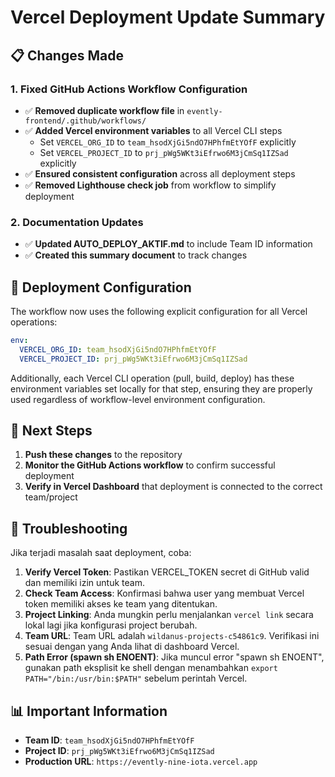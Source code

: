 # Vercel Deployment Update Summary

## 📋 Changes Made

### 1. Fixed GitHub Actions Workflow Configuration

- ✅ **Removed duplicate workflow file** in `evently-frontend/.github/workflows/` 
- ✅ **Added Vercel environment variables** to all Vercel CLI steps
  - Set `VERCEL_ORG_ID` to `team_hsodXjGi5ndO7HPhfmEtYOfF` explicitly
  - Set `VERCEL_PROJECT_ID` to `prj_pWg5WKt3iEfrwo6M3jCmSq1IZSad` explicitly
- ✅ **Ensured consistent configuration** across all deployment steps
- ✅ **Removed Lighthouse check job** from workflow to simplify deployment

### 2. Documentation Updates

- ✅ **Updated AUTO_DEPLOY_AKTIF.md** to include Team ID information
- ✅ **Created this summary document** to track changes

## 🚀 Deployment Configuration

The workflow now uses the following explicit configuration for all Vercel operations:

```yaml
env:
  VERCEL_ORG_ID: team_hsodXjGi5ndO7HPhfmEtYOfF
  VERCEL_PROJECT_ID: prj_pWg5WKt3iEfrwo6M3jCmSq1IZSad
```

Additionally, each Vercel CLI operation (pull, build, deploy) has these environment variables set locally for that step, ensuring they are properly used regardless of workflow-level environment configuration.

## 🔄 Next Steps

1. **Push these changes** to the repository
2. **Monitor the GitHub Actions workflow** to confirm successful deployment
3. **Verify in Vercel Dashboard** that deployment is connected to the correct team/project

## 🔧 Troubleshooting

Jika terjadi masalah saat deployment, coba:

1. **Verify Vercel Token**: Pastikan VERCEL_TOKEN secret di GitHub valid dan memiliki izin untuk team.
2. **Check Team Access**: Konfirmasi bahwa user yang membuat Vercel token memiliki akses ke team yang ditentukan.
3. **Project Linking**: Anda mungkin perlu menjalankan `vercel link` secara lokal lagi jika konfigurasi project berubah.
4. **Team URL**: Team URL adalah `wildanus-projects-c54861c9`. Verifikasi ini sesuai dengan yang Anda lihat di dashboard Vercel.
5. **Path Error (spawn sh ENOENT)**: Jika muncul error "spawn sh ENOENT", gunakan path eksplisit ke shell dengan menambahkan `export PATH="/bin:/usr/bin:$PATH"` sebelum perintah Vercel.

## 📊 Important Information

- **Team ID**: `team_hsodXjGi5ndO7HPhfmEtYOfF`
- **Project ID**: `prj_pWg5WKt3iEfrwo6M3jCmSq1IZSad`
- **Production URL**: `https://evently-nine-iota.vercel.app`
